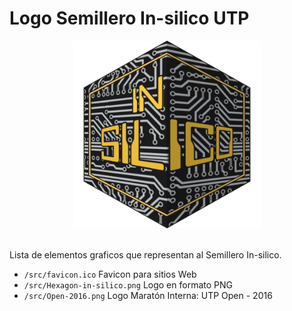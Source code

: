 # Logo Semillero In-silico UTP

<div align = "center">
  <img src="./src/Hexagon-in-silico.png" width=300px>
  <br /><br />
</div>

Lista de elementos graficos que representan al Semillero In-silico.

* `/src/favicon.ico` Favicon para sitios Web
* `/src/Hexagon-in-silico.png` Logo en formato PNG
* `/src/Open-2016.png` Logo Maratón Interna: UTP Open - 2016
